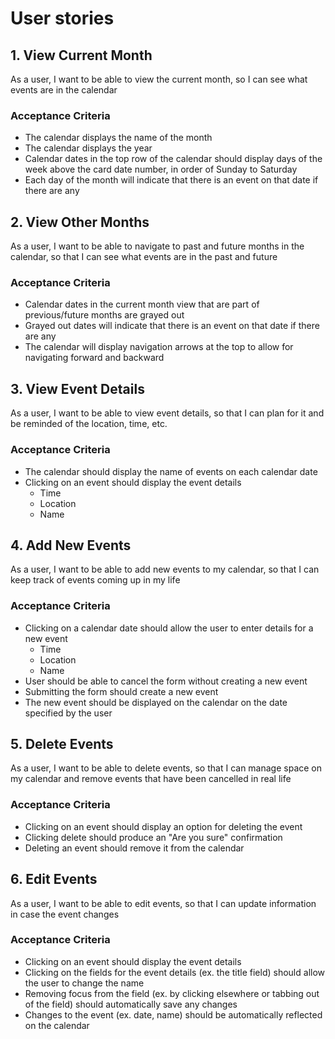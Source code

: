 # User stories

## 1. View Current Month
As a user, I want to be able to view the current month, so I can see what events are in the calendar

### Acceptance Criteria
- The calendar displays the name of the month
- The calendar displays the year
- Calendar dates in the top row of the calendar should display days of the week above the card date number, in order of Sunday to Saturday
- Each day of the month will indicate that there is an event on that date if there are any

## 2. View Other Months
As a user, I want to be able to navigate to past and future months in the calendar, so that I can see what events are in the past and future
	
### Acceptance Criteria
- Calendar dates in the current month view that are part of previous/future months are grayed out
- Grayed out dates will indicate that there is an event on that date if there are any
- The calendar will display navigation arrows at the top to allow for navigating forward and backward

## 3. View Event Details
As a user, I want to be able to view event details, so that I can plan for it and be reminded of the location, time, etc.

### Acceptance Criteria
- The calendar should display the name of events on each calendar date
- Clicking on an event should display the event details
	* Time
	* Location
	* Name

## 4. Add New Events
As a user, I want to be able to add new events to my calendar, so that I can keep track of events coming up in my life

### Acceptance Criteria	
- Clicking on a calendar date should allow the user to enter details for a new event
	* Time
	* Location
	* Name
- User should be able to cancel the form without creating a new event
- Submitting the form should create a new event
- The new event should be displayed on the calendar on the date specified by the user

## 5. Delete Events
As a user, I want to be able to delete events, so that I can manage space on my calendar and remove events that have been cancelled in real life

### Acceptance Criteria	
- Clicking on an event should display an option for deleting the event
- Clicking delete should produce an "Are you sure" confirmation
- Deleting an event should remove it from the calendar

## 6. Edit Events
As a user, I want to be able to edit events, so that I can update information in case the event changes
	
### Acceptance Criteria
- Clicking on an event should display the event details
- Clicking on the fields for the event details (ex. the title field) should allow the user to change the name
- Removing focus from the field (ex. by clicking elsewhere or tabbing out of the field) should automatically save any changes
- Changes to the event (ex. date, name) should be automatically reflected on the calendar
